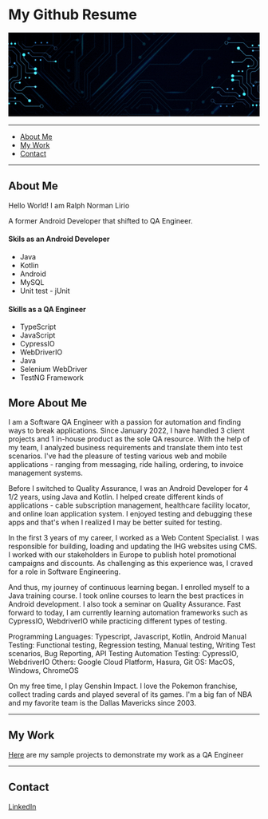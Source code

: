 # My Github Resume
<img src="https://github.com/normanlirio/profile/blob/main/assets/banner.gif" alt="Banner">

------------
- [About Me](https://github.com/normanlirio/profile/edit/main/README.md#about-me "About Me")
- [My Work](https://github.com/normanlirio/profile/edit/main/README.md#about-me "My Work")
- [Contact](https://github.com/normanlirio/profile/edit/main/README.md#about-me "Contact")


------------

## About Me
Hello World! I am Ralph Norman Lirio

A former Android Developer that shifted to QA Engineer.

#### Skils as an Android Developer
- Java
- Kotlin
- Android
- MySQL
- Unit test - jUnit

#### Skills as a QA Engineer
- TypeScript
- JavaScript
- CypressIO
- WebDriverIO
- Java
- Selenium WebDriver
- TestNG Framework

## More About Me
I am a Software QA Engineer with a passion for automation and finding ways to break applications. Since January 2022, I have handled 3 client projects and 1 in-house product as the sole QA resource. With the help of my team, I analyzed business requirements and translate them into test scenarios. I've had the pleasure of testing various web and mobile applications - ranging from messaging, ride hailing, ordering, to invoice management systems.

Before I switched to Quality Assurance, I was an Android Developer for 4 1/2 years, using Java and Kotlin. I helped create different kinds of applications - cable subscription management, healthcare facility locator, and online loan application system. I enjoyed testing and debugging these apps and that's when I realized I may be better suited for testing.

In the first 3 years of my career, I worked as a Web Content Specialist. I was responsible for building, loading and updating the IHG websites using CMS. I worked with our stakeholders in Europe to publish hotel promotional campaigns and discounts. As challenging as this experience was, I craved for a role in Software Engineering.

And thus, my journey of continuous learning began. I enrolled myself to a Java training course. I took online courses to learn the best practices in Android development. I also took a seminar on Quality Assurance. Fast forward to today, I am currently learning automation frameworks such as CypressIO, WebdriverIO while practicing different types of testing.

Programming Languages: Typescript, Javascript, Kotlin, Android
Manual Testing: Functional testing, Regression testing, Manual testing, Writing Test scenarios, Bug Reporting, API Testing
Automation Testing: CypressIO, WebdriverIO
Others: Google Cloud Platform, Hasura, Git
OS: MacOS, Windows, ChromeOS

On my free time, I play Genshin Impact. I love the Pokemon franchise, collect trading cards and played several of its games. I'm a big fan of NBA and my favorite team is the Dallas Mavericks since 2003.



------------
## My Work

[Here](https://github.com/normanlirio "Here") are my sample projects to demonstrate my work as a QA Engineer



------------

## Contact
[LinkedIn](https://www.linkedin.com/in/normz-l-8460807b/ "LinkedIn")



